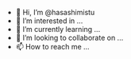 - 👋 Hi, I’m @hasashimistu
- 👀 I’m interested in ...
- 🌱 I’m currently learning ...
- 💞️ I’m looking to collaborate on ...
- 📫 How to reach me ...

<!---
hasashimistu/hasashimistu is a ✨ special ✨ repository because its `README.md` (this file) appears on your GitHub profile.
You can click the Preview link to take a look at your changes.
--->
